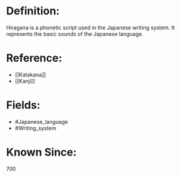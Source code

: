 

# Definition:
Hiragana is a phonetic script used in the Japanese writing system. It represents the basic sounds of the Japanese language.

# Reference:
- [[Katakana]]
- [[Kanji]]

# Fields: 
- #Japanese_language
- #Writing_system

# Known Since:
700

